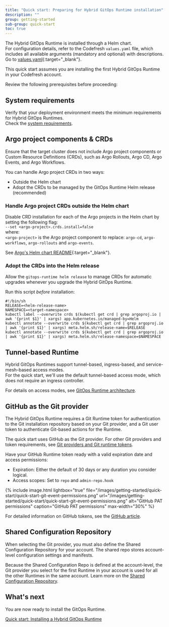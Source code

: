 ```yaml
---
title: "Quick start: Preparing for Hybrid GitOps Runtime installation"
description: ""
group: getting-started
sub-group: quick-start
toc: true
---
```




The Hybrid GitOps Runtime is installed through a Helm chart.  
For configuration details, refer to the Codefresh `values.yaml` file, which includes all available arguments (mandatory and optional) with descriptions. Go to [values.yaml](https://github.com/codefresh-io/gitops-runtime-helm/blob/main/charts/gitops-runtime/){:target="\_blank"}. 

This quick start assumes you are installing the first Hybrid GitOps Runtime in your Codefresh account. 

Review the following prerequisites before proceeding:


## System requirements 
Verify that your deployment environment meets the minimum requirements for Hybrid GitOps Runtimes.  
Check the [system requirements]({{site.baseurl}}/docs/installation/gitops/hybrid-gitops-helm-installation/#minimum-system-requirements).  

## Argo project components & CRDs
Ensure that the target cluster does not include Argo project components or Custom Resource Definitions (CRDs), such as Argo Rollouts, Argo CD, Argo Events, and Argo Workflows.  

You can handle Argo project CRDs in two ways:
* Outside the Helm chart
* Adopt the CRDs to be managed by the GitOps Runtime Helm release (recommended)

### Handle Argo project CRDs outside the Helm chart

Disable CRD installation for each of the Argo projects in the Helm chart by setting the following flag:<br>
  `--set <argo-project>.crds.install=false`<br>
  where:<br>
  `<argo-project>` is the Argo project component to replace: `argo-cd`, `argo-workflows`, `argo-rollouts` and `argo-events`.

See [Argo's Helm chart README](https://github.com/argoproj/argo-helm/blob/main/README.md){:target="\_blank"}.

### Adopt the CRDs into the Helm release
Allow the `gitops-runtime helm release` to manage CRDs for automatic upgrades whenever you upgrade the Hybrid GitOps Runtime.

Run this script _before_ installation:

```
#!/bin/sh
RELEASE=<helm-release-name>
NAMESPACE=<target-namespace>
kubectl label --overwrite crds $(kubectl get crd | grep argoproj.io | awk '{print $1}' | xargs) app.kubernetes.io/managed-by=Helm
kubectl annotate --overwrite crds $(kubectl get crd | grep argoproj.io | awk '{print $1}' | xargs) meta.helm.sh/release-name=$RELEASE
kubectl annotate --overwrite crds $(kubectl get crd | grep argoproj.io | awk '{print $1}' | xargs) meta.helm.sh/release-namespace=$NAMESPACE
```

## Tunnel-based Runtime
Hybrid GitOps Runtimes support tunnel-based, ingress-based, and service-mesh-based access modes.    
For the quick start, we'll use the default tunnel-based access mode, which does not require an ingress controller.  

For details on access modes, see [GitOps Runtime architecture]({{site.baseurl}}/docs/installation/gitops/runtime-architecture/).

## GitHub as the Git provider  
The Hybrid GitOps Runtime requires a Git Runtime token for authentication to the Git installation repository based on your Git provider, and a Git user token to authenticate Git-based actions for the Runtime.  

The quick start uses GitHub as the Git provider. For other Git providers and token requirements, see [Git providers and Git runtime tokens]({{site.baseurl}}/docs/security/git-tokens/#git-runtime-token-scopes).  

Have your GitHub Runtime token ready with a valid expiration date and access permissions:
  * Expiration: Either the default of 30 days or any duration you consider logical.
  * Access scopes: Set to `repo` and `admin-repo.hook`

  {% include 
   image.html 
   lightbox="true" 
   file="/images/getting-started/quick-start/quick-start-git-event-permissions.png" 
   url="/images/getting-started/quick-start/quick-start-git-event-permissions.png" 
   alt="GitHub PAT permissions" 
   caption="GitHub PAT permissions"
   max-width="30%" 
   %}  

For detailed information on GitHub tokens, see the [GitHub article](https://docs.github.com/en/authentication/keeping-your-account-and-data-secure/creating-a-personal-access-token).

## Shared Configuration Repository
When selecting the Git provider, you must also define the Shared Configuration Repository for your account. The shared repo stores account-level configuration settings and manifests.

Because the Shared Configuration Repo is defined at the account-level, the Git provider you select for the first Runtime in your account is used for all the other Runtimes in the same account. 
Learn more on the [Shared Configuration Repository]({{site.baseurl}}/docs/installation/gitops/shared-configuration/).



## What's next
You are now ready to install the GitOps Runtime.

[Quick start: Installing a Hybrid GitOps Runtime]({{site.baseurl}}/docs/quick-start/gitops-quick-start/runtime/)
